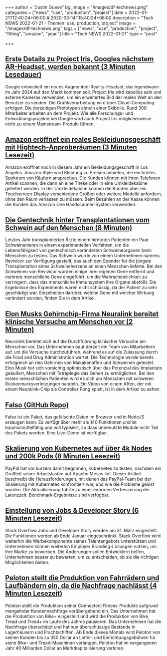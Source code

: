 +++
author = "Justin Guese"
bg_image = "/images/df-technews.png"
categories = ["news", "use", "production", "project"]
date = 2022-01-21T12:40:24+06:00 # 2020-03-14T15:40:24+06:00
description = "Tech NEWS 2022-01-21 - Themen: use, production, project"
image = "/images/df-technews.png"
tags = ["news", "use", "production", "project", "fitting", "amazon", "year."]
title = "Tech NEWS 2022-01-21"
type = "post"

+++

## [Erste Details zu Project Iris, Googles nächstem AR-Headset, werden bekannt (3 Minuten Lesedauer)](https://arstechnica.com/gadgets/2022/01/first-details-leak-on-project-iris-googles-next-ar-headset/)

 Google entwickelt ein neues Augmented-Reality-Headset, das irgendwann im Jahr 2024 auf den Markt kommen soll. Project Iris wird kabellos sein und externe Kameras verwenden, um ein erweitertes Bild der realen Welt an den Benutzer zu senden. Die Grafikverarbeitung wird über Cloud-Computing erfolgen. Die derzeitigen Prototypen ähneln einer Skibrille. Rund 300 Mitarbeiter arbeiten an dem Projekt. Wie alle Forschungs- und Entwicklungsprojekte bei Google wird auch Project Iris möglicherweise nicht zu einem Mainstream-Produkt führen.

## [Amazon eröffnet ein reales Bekleidungsgeschäft mit Hightech-Anproberäumen (3 Minuten Lesezeit)](https://www.cnbc.com/2022/01/20/amazon-opening-new-apparel-store-amazon-style-with-fitting-rooms.html)

 Amazon eröffnet noch in diesem Jahr ein Bekleidungsgeschäft in Los Angeles. Amazon Style wird Kleidung zu Preisen anbieten, die ein breites Spektrum von Käufern ansprechen. Die Kunden können mit ihren Telefonen Artikel scannen, die dann an eine Theke oder in eine Umkleidekabine geliefert werden. In der Umkleidekabine können die Kunden über ein Touchscreen-Display verschiedene Größen oder weitere Modelle anfordern, ohne den Raum verlassen zu müssen. Beim Bezahlen an der Kasse können die Kunden das Amazon One Handscanner-System verwenden.

## [Die Gentechnik hinter Transplantationen vom Schwein auf den Menschen (8 Minuten)](https://arstechnica.com/science/2022/01/the-genetic-engineering-behind-pig-to-human-transplants/)

 Letztes Jahr transplantierten Ärzte einem hirntoten Patienten ein Paar Schweinenieren in einem experimentellen Verfahren, um die Lebensfähigkeit von gentechnisch veränderten Schweineorganen beim Menschen zu testen. Das Schwein wurde von einem Unternehmen namens Revivicor zur Verfügung gestellt, das auch den Spender für die jüngste Transplantation eines Schweineherzens an einen Menschen lieferte. Bei den Schweinen von Revivicor wurden einige ihrer eigenen Gene entfernt und mehrere menschliche Gene eingeführt, um die Wahrscheinlichkeit zu verringern, dass das menschliche Immunsystem ihre Organe abstößt. Die Ergebnisse des Experiments waren nicht schlüssig, da der Patient zu sehr geschädigt war. Einzelheiten darüber, welche Gene mit welcher Wirkung verändert wurden, finden Sie in dem Artikel.

## [Elon Musks Gehirnchip-Firma Neuralink bereitet klinische Versuche am Menschen vor (2 Minuten)](https://www.theguardian.com/technology/2022/jan/20/elon-musk-brain-chip-firm-neuralink-lines-up-clinical-trials-in-humans)

 Neuralink bereitet sich auf die Durchführung klinischer Versuche am Menschen vor. Das Unternehmen baut derzeit ein Team von Mitarbeitern auf, um die Versuche durchzuführen, während es auf die Zulassung durch die Food and Drug Administration wartet. Die Technologie wurde bereits erfolgreich an den Gehirnen von Makakenaffen und Schweinen getestet. Elon Musk hat sich vorsichtig optimistisch über das Potenzial des Implantats geäußert, Menschen mit Tetraplegie das Gehen zu ermöglichen. Bei den ersten menschlichen Patienten wird es sich um Menschen mit schweren Rückenmarksverletzungen handeln. Ein Video von einem Affen, der mit einem Neuralink-Chip als Controller Pong spielt, ist in dem Artikel zu sehen.

## [Falso (GitHub Repo)](https://github.com/ngneat/falso)

 Falso ist ein Paket, das gefälschte Daten im Browser und in NodeJS erzeugen kann. Es verfügt über mehr als 140 Funktionen und ist baumschüttelfähig und voll typisiert, so dass unbenutzte Module nicht Teil des Pakets werden. Eine Live-Demo ist verfügbar.

## [Skalierung von Kubernetes auf über 4k Nodes und 200k Pods (8 Minuten Lesezeit)](https://medium.com/paypal-tech/scaling-kubernetes-to-over-4k-nodes-and-200k-pods-29988fad6ed)

 PayPal hat vor kurzem damit begonnen, Kubernetes zu testen, nachdem ein Großteil seiner Arbeitslasten auf Apache Mesos lief. Dieser Artikel beschreibt die Herausforderungen, mit denen das PayPal-Team bei der Skalierung mit Kubernetes konfrontiert war, und wie die Probleme gelöst wurden. Die Aktualisierung führte zu einer enormen Verbesserung der Latenzzeit. Benchmark-Ergebnisse sind verfügbar.

## [Einstellung von Jobs & Developer Story (6 Minuten Lesezeit)](https://meta.stackoverflow.com/questions/415293/sunsetting-jobs-developer-story)

 Stack Overflow Jobs und Developer Story werden am 31. März eingestellt. Die Funktionen werden ab Ende Januar eingeschränkt. Stack Overflow wird weiterhin die Werbekomponente seines Talentangebots unterstützen und Unternehmen können weiterhin Employer Branding-Lösungen nutzen, um ihre Marke zu bewerben. Die Änderungen sollen Entwicklern helfen, Unternehmen besser zu bewerten, um zu entscheiden, ob sie die richtigen Möglichkeiten bieten.

## [Peloton stellt die Produktion von Fahrrädern und Laufbändern ein, da die Nachfrage nachlässt (4 Minuten Lesezeit)](https://www.cnbc.com/2022/01/20/peloton-to-pause-production-of-its-bikes-treadmills-as-demand-wanes.html)

 Peloton stellt die Produktion seiner Connected-Fitness-Produkte aufgrund mangelnder Kundennachfrage vorübergehend ein. Das Unternehmen hat die Produktion von Bike+ eingestellt und wird die Produktion von Bike, Tread und Tread+ im Laufe des Jahres pausieren. Das Unternehmen hat die Nachfrage überschätzt und hat nun überschüssige Bestände in Lagerhäusern und Frachtschiffen. Ab Ende dieses Monats wird Peloton von seinen Kunden bis zu 350 Dollar an Liefer- und Einrichtungsgebühren für seine Bike- und Tread-Maschinen verlangen. Peloton hat im vergangenen Jahr 40 Milliarden Dollar an Marktkapitalisierung verloren.

